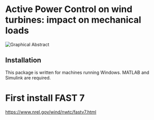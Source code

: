 # Active Power Control on wind turbines: impact on mechanical loads

![Graphical Abstract](https://github.com/ib90/APC-impact-on-wt-loads/assets/17229483/f95c922b-fa22-45be-a66f-8c1e04219a46)

## Installation
This package is written for machines running Windows. MATLAB and Simulink are required.
# First install FAST 7
https://www.nrel.gov/wind/nwtc/fastv7.html
